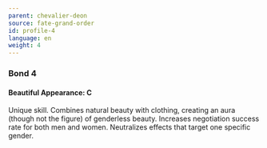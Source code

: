 ```yaml
---
parent: chevalier-deon
source: fate-grand-order
id: profile-4
language: en
weight: 4
---
```


### Bond 4

#### Beautiful Appearance: C

Unique skill. Combines natural beauty with clothing, creating an aura (though not the figure) of genderless beauty.
Increases negotiation success rate for both men and women.
Neutralizes effects that target one specific gender.
